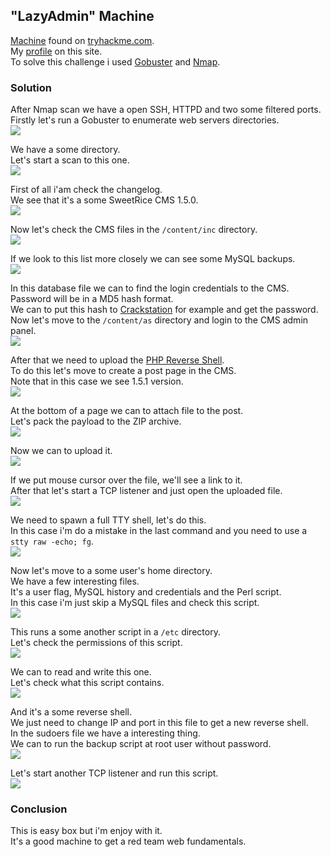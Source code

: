 ## "LazyAdmin" Machine
[Machine](https://tryhackme.com/room/lazyadmin) found on [tryhackme.com](https://tryhackme.com).  
My [profile](https://tryhackme.com/p/0Magenta0) on this site.  
To solve this challenge i used [Gobuster](https://github.com/OJ/gobuster) and [Nmap](https://github.com/nmap/nmap).

### Solution
After Nmap scan we have a open SSH, HTTPD and two some filtered ports.  
Firstly let's run a Gobuster to enumerate web servers directories.  
![](screenshots/gobuster_first.png)  
  
We have a some directory.  
Let's start a scan to this one.  
![](screenshots/gobuster_second.png)  
  
First of all i'am check the changelog.  
We see that it's a some SweetRice CMS 1.5.0.  
![](screenshots/changelog.png)  
  
Now let's check the CMS files in the `/content/inc` directory.  
![](screenshots/files.png)  
  
If we look to this list more closely we can see some MySQL backups.  
![](screenshots/mysql_backup.png)  
  
In this database file we can to find the login credentials to the CMS.  
Password will be in a MD5 hash format.  
We can to put this hash to [Crackstation](https://crackstation.net) for example and get the password.  
Now let's move to the `/content/as` directory and login to the CMS admin panel.  
![](screenshots/login.png)  
  
After that we need to upload the [PHP Reverse Shell](https://pentestmonkey.net/tools/web-shells/php-reverse-shell).  
To do this let's move to create a post page in the CMS.  
Note that in this case we see 1.5.1 version.  
![](screenshots/post.png)  
  
At the bottom of a page we can to attach file to the post.  
Let's pack the payload to the ZIP archive.  
![](screenshots/zip.png)  
  
Now we can to upload it.  
![](screenshots/attach.png)  
  
If we put mouse cursor over the file, we'll see a link to it.  
After that let's start a TCP listener and just open the uploaded file.  
![](screenshots/backconnect_first.png)  
  
We need to spawn a full TTY shell, let's do this.  
In this case i'm do a mistake in the last command and you need to use a `stty raw -echo; fg`.  
![](screenshots/tty_spawn.png)  
  
Now let's move to a some user's home directory.  
We have a few interesting files.  
It's a user flag, MySQL history and credentials and the Perl script.  
In this case i'm just skip a MySQL files and check this script.  
![](screenshots/some_backup.png)  
  
This runs a some another script in a `/etc` directory.  
Let's check the permissions of this script.  
![](screenshots/permissions.png)  
  
We can to read and write this one.  
Let's check what this script contains.  
![](screenshots/copy_script.png)  
  
And it's a some reverse shell.  
We just need to change IP and port in this file to get a new reverse shell.  
In the sudoers file we have a interesting thing.  
We can to run the backup script at root user without password.  
![](screenshots/sudoers.png)  
  
Let's start another TCP listener and run this script.  
![](screenshots/root_flag.png)  

### Conclusion
This is easy box but i'm enjoy with it.  
It's a good machine to get a red team web fundamentals.  

